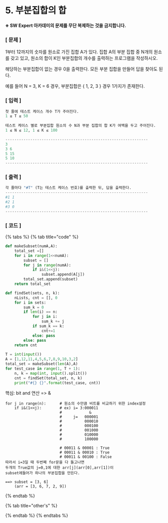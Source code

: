 # 5. 부분집합의 합

**※ SW Expert 아카데미의 문제를 무단 복제하는 것을 금지합니다.**  
  


### \[ 문제 \]

1부터 12까지의 숫자를 원소로 가진 집합 A가 있다. 집합 A의 부분 집합 중 N개의 원소를 갖고 있고, 원소의 합이 K인 부분집합의 개수를 출력하는 프로그램을 작성하시오.  
  
해당하는 부분집합이 없는 경우 0을 출력한다. 모든 부분 집합을 만들어 답을 찾아도 된다.  
 

예를 들어 N = 3, K = 6 경우, 부분집합은 { 1, 2, 3 } 경우 1가지가 존재한다.

### **\[ 입력 \]**

```python
첫 줄에 테스트 케이스 개수 T가 주어진다.  
1 ≤ T ≤ 50 
 
테스트 케이스 별로 부분집합 원소의 수 N과 부분 집합의 합 K가 여백을 두고 주어진다. 
1 ≤ N ≤ 12, 1 ≤ K ≤ 100 

---------------------------------------------------------------
3 
3 6 
5 15 
5 10
---------------------------------------------------------------
```

### **\[ 출력 \]**

```python
각 줄마다 "#T" (T는 테스트 케이스 번호)를 출력한 뒤, 답을 출력한다.
---------------------------------------------------------------
#1 1 
#2 1 
#3 0
---------------------------------------------------------------
```

### \[ 코드 \]

{% tabs %}
{% tab title="code" %}
```python
def makeSubset(numA,A):	
    total_set =[]	
    for i in range(1<<numA):		
        subset = []		
        for j in range(numA):						
            if i&(1<<j): 
                subset.append(A[j])	
        total_set.append(subset)
    return total_set

def findSet(sets, n, k):	
    nLists, cnt = [], 0	
    for i in sets:		
        sum_k = 0		
        if len(i) == n:			
            for j in i:				
                sum_k += j			
            if sum_k == k:				
                cnt+=1			
            else: pass		
        else: pass		
    return cnt
    
T = int(input())
A = [1,12,11,4,5,6,7,8,9,10,3,2]
total_set = makeSubset(len(A),A)
for test_case in range(1, T + 1):	
    n, k = map(int, input().split())	
    cnt = findSet(total_set, n, k)	
    print("#{} {}".format(test_case, cnt))
```

핵심: bit and 연산 =&gt; &

```text
for j in range(n):      # 원소의 수만큼 비트를 비교하기 위한 index설정
    if i&(1<<j):        # ex) i= 3:000011 
                        #            & 
                        #     j=   000001
                        #          000010
                        #          000100
                        #          001000 
                        #          010000 
                        #          100000
                        
                        # 00011 & 00001 : True
                        # 00011 & 00010 : True
                        # 00011 & 00100 : False
따라서 i=3일 때 두번째 for문을 다 돌고나면 
두개의 True값의 j=0,1에 대한 arr[j](arr[0],arr[1])이 
subset에들어가 하나의 부분집합을 만든다.

==> subset = [3, 6]
    (arr = [3, 6, 7, 2, 9])
```
{% endtab %}

{% tab title="other\'s" %}

{% endtab %}
{% endtabs %}

